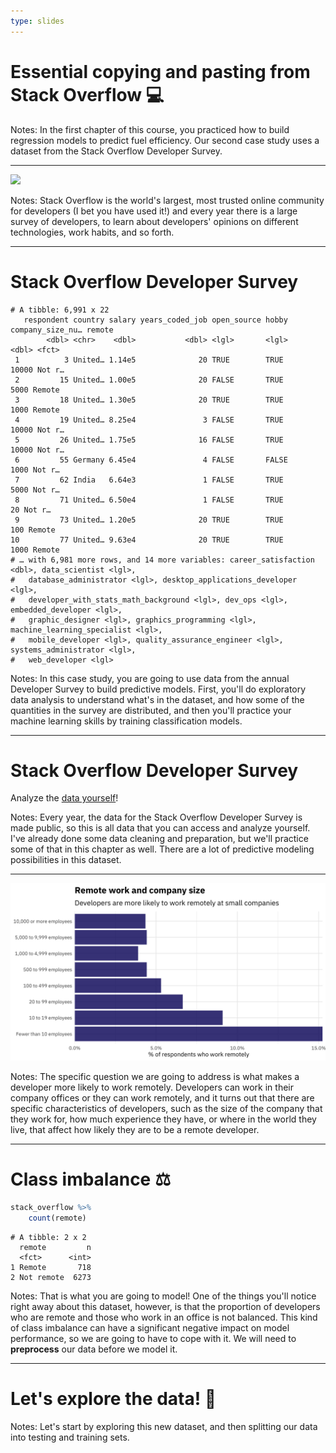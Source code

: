 ```yaml
---
type: slides
---
```


# Essential copying and pasting from Stack Overflow 💻


Notes: In the first chapter of this course, you practiced how to build regression models to predict fuel efficiency. Our second case study uses a dataset from the Stack Overflow Developer Survey.


---

![](https://github.com/juliasilge/supervised-ML-case-studies-course/blob/master/img/so-logo.png?raw=true)

Notes: Stack Overflow is the world's largest, most trusted online community for developers (I bet you have used it!) and every year there is a large survey of developers, to learn about developers' opinions on different technologies, work habits, and so forth. 

---

# Stack Overflow Developer Survey

```out
# A tibble: 6,991 x 22
   respondent country salary years_coded_job open_source hobby company_size_nu… remote
        <dbl> <chr>    <dbl>           <dbl> <lgl>       <lgl>            <dbl> <fct> 
 1          3 United… 1.14e5              20 TRUE        TRUE             10000 Not r…
 2         15 United… 1.00e5              20 FALSE       TRUE              5000 Remote
 3         18 United… 1.30e5              20 TRUE        TRUE              1000 Remote
 4         19 United… 8.25e4               3 FALSE       TRUE             10000 Not r…
 5         26 United… 1.75e5              16 FALSE       TRUE             10000 Not r…
 6         55 Germany 6.45e4               4 FALSE       FALSE             1000 Not r…
 7         62 India   6.64e3               1 FALSE       TRUE              5000 Not r…
 8         71 United… 6.50e4               1 FALSE       TRUE                20 Not r…
 9         73 United… 1.20e5              20 TRUE        TRUE               100 Remote
10         77 United… 9.63e4              20 TRUE        TRUE              1000 Remote
# … with 6,981 more rows, and 14 more variables: career_satisfaction <dbl>, data_scientist <lgl>,
#   database_administrator <lgl>, desktop_applications_developer <lgl>,
#   developer_with_stats_math_background <lgl>, dev_ops <lgl>, embedded_developer <lgl>,
#   graphic_designer <lgl>, graphics_programming <lgl>, machine_learning_specialist <lgl>,
#   mobile_developer <lgl>, quality_assurance_engineer <lgl>, systems_administrator <lgl>,
#   web_developer <lgl>
```

Notes: In this case study, you are going to use data from the annual Developer Survey to build predictive models. First, you'll do exploratory data analysis to understand what's in the dataset, and how some of the quantities in the survey are distributed, and then you'll practice your machine learning skills by training classification models.

---

# Stack Overflow Developer Survey

Analyze the [data yourself](https://insights.stackoverflow.com/survey)!

Notes: Every year, the data for the Stack Overflow Developer Survey is made public, so this is all data that you can access and analyze yourself. I've already done some data cleaning and preparation, but we'll practice some of that in this chapter as well. There are a lot of predictive modeling possibilities in this dataset.

---

![](https://github.com/juliasilge/course-ML-tidymodels/blob/master/img/remote_size.png?raw=true)

Notes: The specific question we are going to address is what makes a developer more likely to work remotely. Developers can work in their company offices or they can work remotely, and it turns out that there are specific characteristics of developers, such as the size of the company that they work for, how much experience they have, or where in the world they live, that affect how likely they are to be a remote developer.

---

# Class imbalance ⚖️

```r
stack_overflow %>% 
    count(remote)
```

```out
# A tibble: 2 x 2
  remote         n
  <fct>      <int>
1 Remote       718
2 Not remote  6273
```

Notes: That is what you are going to model! One of the things you'll notice right away about this dataset, however, is that the proportion of developers who are remote and those who work in an office is not balanced. This kind of class imbalance can have a significant negative impact on model performance, so we are going to have to cope with it. We will need to **preprocess** our data before we model it.

---

# Let's explore the data! 🌟

Notes: Let's start by exploring this new dataset, and then splitting our data into testing and training sets.
















